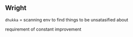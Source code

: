 ## Wright

`dhukka` = scanning env to find things to be unsatasified about

requirement of constant improvement
